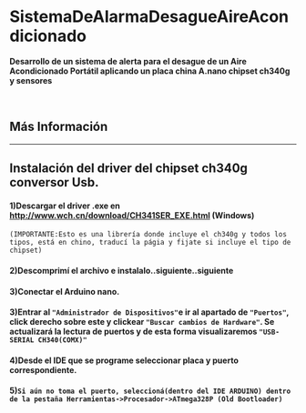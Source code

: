 # SistemaDeAlarmaDesagueAireAcondicionado

**Desarrollo de un sistema de alerta para el desague de un Aire Acondicionado Portátil aplicando un placa china A.nano chipset ch340g y sensores**

</br>

## Más Información

<hr>

## Instalación del driver del chipset ch340g conversor Usb.

#### 1)Descargar el driver .exe  en http://www.wch.cn/download/CH341SER_EXE.html (Windows) 
````(IMPORTANTE:Esto es una librería donde incluye el ch340g y todos los tipos, está en chino, traducí la págia y fijate si incluye el tipo de chipset)````

#### 2)Descomprimí el archivo e instalalo..siguiente..siguiente

#### 3)Conectar el Arduino nano.

#### 3)Entrar al ````"Administrador de Dispositivos"````e ir al apartado de  ````"Puertos"````, click derecho sobre este y clickear ````"Buscar cambios de Hardware"````. Se actualizará la lectura de puertos y de esta forma visualizaremos ````"USB-SERIAL CH340(COMX)"````

#### 4)Desde el IDE que se programe seleccionar placa y puerto correspondiente.

#### 5)```Si aún no toma el puerto, seleccioná(dentro del IDE ARDUINO) dentro de la pestaña Herramientas->Procesador->ATmega328P (Old Bootloader)```

